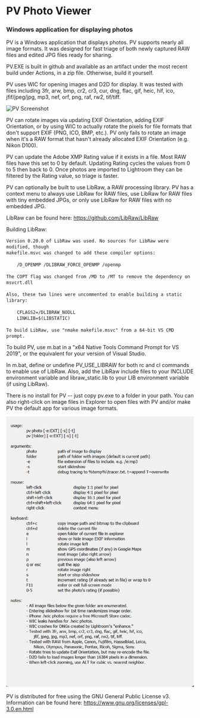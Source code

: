 # PV Photo Viewer
### Windows application for displaying photos

PV is a Windows application that displays photos. PV supports nearly all image formats.
It was designed for fast triage of both newly captured RAW files and edited JPG files
ready for sharing.

PV.EXE is built in github and available as an artifact under the most recent build
under Actions, in a zip file. Otherwise, build it yourself.

PV uses WIC for opening images and D2D for display. It was tested with files
including 3fr, arw, bmp, cr2, cr3, cur, dng, flac, gif, heic, hif, ico, jfif/jpeg/jpg,
mp3, nef, orf, png, raf, rw2, tif/tiff.

![PV Screenshot](pv3.png)

PV can rotate images via updating EXIF Orientation, adding EXIF Orientation, or by
using WIC to actually rotate the pixels for file formats that don't support EXIF
(PNG, ICO, BMP, etc.). PV only fails to rotate an image when it's a RAW format that
hasn't already allocated EXIF Orientation (e.g. Nikon D100).

PV can update the Adobe XMP Rating value if it exists in a file. Most RAW files have
this set to 0 by default. Updating Rating cycles the values from 0 to 5 then back to 0.
Once photos are imported to Lightroom they can be filtered by the Rating value, so
triage is faster.

PV can optionally be built to use LibRaw, a RAW processing library. PV has a context
menu to always use LibRaw for RAW files, use LibRaw for RAW files with tiny embedded
JPGs, or only use LibRaw for RAW files with no embedded JPG.

LibRaw can be found here: https://github.com/LibRaw/LibRaw

Building LibRaw:

    Version 0.20.0 of LibRaw was used. No sources for LibRaw were modified, though
    makefile.msvc was changed to add these compiler options:

        /D_OPENMP /DLIBRAW_FORCE_OPENMP /openmp

    The COPT flag was changed from /MD to /MT to remove the dependency on msvcrt.dll

    Also, these two lines were uncommented to enable building a static library:

        CFLAGS2=/DLIBRAW_NODLL
        LINKLIB=$(LIBSTATIC)

    To build LibRaw, use "nmake makefile.msvc" from a 64-bit VS CMD prompt.

To build PV, use m.bat in a "x64 Native Tools Command Prompt for VS 2019", or the
equivalent for your version of Visual Studio.

In m.bat, define or undefine PV_USE_LIBRAW for both rc and cl commands to enable use
of LibRaw. Also, add the LibRaw include files to your INCLUDE environment variable and
libraw_static.lib to your LIB environment variable (if using LibRaw).

There is no install for PV -- just copy pv.exe to a folder in your path. You can also
right-click on image files in Explorer to open files with PV and/or make PV the default
app for various image formats.

![PV Help Screenshot](help.png)

PV is distributed for free using the GNU General Public License v3. Information can
be found here: https://www.gnu.org/licenses/gpl-3.0.en.html
